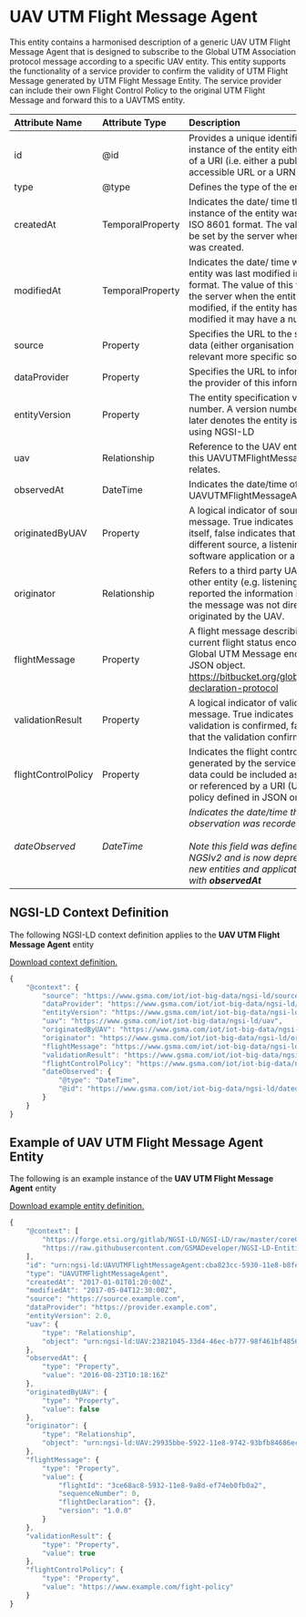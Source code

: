 # UAV UTM Flight Message Agent
This entity contains a harmonised description of a generic UAV UTM Flight Message Agent that is designed to subscribe to the Global UTM Association protocol message according to a specific UAV entity. This entity supports the functionality of a service provider to confirm the validity of UTM Flight Message generated by UTM Flight Message Entity. The service provider can include their own Flight Control Policy to the original UTM Flight Message and forward this to a UAVTMS entity.

| Attribute Name | Attribute Type | Description | Constraint |
|:--- |:--- |:--- |:---:|
| id | @id | Provides a unique identifier for an instance of the entity either in the form of a URI (i.e. either a publicly accessible URL or a URN). | Mandatory |
| type | @type | Defines the type of the entity. | Mandatory |
| createdAt | TemporalProperty | Indicates the date/ time that the instance of the entity was created in ISO 8601 format. The value of this will be set by the server when the entity was created. | Mandatory |
| modifiedAt | TemporalProperty | Indicates the date/ time when the entity was last modified in ISO 8601 format. The value of this will be set by the server when the entity was modified, if the entity has not been modified it may have a null value. | Optional |
| source | Property | Specifies the URL to the source of this data (either organisation or where relevant more specific source) | Recommended |
| dataProvider | Property | Specifies the URL to information about the provider of this information | Recommended |
| entityVersion | Property | The entity specification version as a number. A version number of 2.0 or later denotes the entity is represented using NGSI-LD | Recommended |
| uav | Relationship | Reference to the UAV entity to which this UAVUTMFlightMessageAgent relates. | Mandatory |
| observedAt | DateTime | Indicates the date/time of the UAVUTMFlightMessageAgent record. | Mandatory |
| originatedByUAV | Property | A logical indicator of source of the message. True indicates it is the UAV itself, false indicates that it is a different source, a listening station software application or a different UAV. | Mandatory |
| originator | Relationship | Refers to a third party UAV instance or other entity (e.g. listening station) that reported the information in the case the message was not directly originated by the UAV. | Recommended |
| flightMessage | Property | A flight message describing the current flight status encoded as a Global UTM Message encoded as a JSON object. https://bitbucket.org/global_utm/flight-declaration-protocol | Mandatory |
| validationResult | Property | A logical indicator of validation of the message. True indicates it is the validation is confirmed, false indicates that the validation confirmation fails. | Mandatory |
| flightControlPolicy | Property | Indicates the flight control policy generated by the service provider. This data could be included as a text value or referenced by a URI (URL/URN) to a policy defined in JSON or XML format. | Recommended |
| <em>dateObserved</em> | <em>DateTime</em> | <em>Indicates the date/time the observation was recorded.<br/><br/>Note this field was defined for use with NGSIv2 and is now deprecated. For new entities and applications replace with **observedAt**</em> | <em>Deprecated</em> |

## NGSI-LD Context Definition
The following NGSI-LD context definition applies to the **UAV UTM Flight Message Agent** entity

[Download context definition.](../examples/UAV-UTM-Flight-Message-Agent-context.jsonld)

```JavaScript
{
    "@context": {
        "source": "https://www.gsma.com/iot/iot-big-data/ngsi-ld/source",
        "dataProvider": "https://www.gsma.com/iot/iot-big-data/ngsi-ld/dataprovider",
        "entityVersion": "https://www.gsma.com/iot/iot-big-data/ngsi-ld/entityversion",
        "uav": "https://www.gsma.com/iot/iot-big-data/ngsi-ld/uav",
        "originatedByUAV": "https://www.gsma.com/iot/iot-big-data/ngsi-ld/originatedbyuav",
        "originator": "https://www.gsma.com/iot/iot-big-data/ngsi-ld/originator",
        "flightMessage": "https://www.gsma.com/iot/iot-big-data/ngsi-ld/flightmessage",
        "validationResult": "https://www.gsma.com/iot/iot-big-data/ngsi-ld/validationresult",
        "flightControlPolicy": "https://www.gsma.com/iot/iot-big-data/ngsi-ld/flightcontrolpolicy",
        "dateObserved": {
            "@type": "DateTime",
            "@id": "https://www.gsma.com/iot/iot-big-data/ngsi-ld/dateobserved"
        }
    }
}
```
## Example of UAV UTM Flight Message Agent Entity
The following is an example instance of the **UAV UTM Flight Message Agent** entity

[Download example entity definition.](../examples/UAV-UTM-Flight-Message-Agent.jsonld)

```JavaScript
{
    "@context": [
        "https://forge.etsi.org/gitlab/NGSI-LD/NGSI-LD/raw/master/coreContext/ngsi-ld-core-context.json",
        "https://raw.githubusercontent.com/GSMADeveloper/NGSI-LD-Entities/master/examples/UAV-UTM-Flight-Message-Agent-context.jsonld"
    ],
    "id": "urn:ngsi-ld:UAVUTMFlightMessageAgent:cba823cc-5930-11e8-b8fe-d7c79082c9c7",
    "type": "UAVUTMFlightMessageAgent",
    "createdAt": "2017-01-01T01:20:00Z",
    "modifiedAt": "2017-05-04T12:30:00Z",
    "source": "https://source.example.com",
    "dataProvider": "https://provider.example.com",
    "entityVersion": 2.0,
    "uav": {
        "type": "Relationship",
        "object": "urn:ngsi-ld:UAV:23821045-33d4-46ec-b777-98f461bf4856"
    },
    "observedAt": {
        "type": "Property",
        "value": "2016-08-23T10:18:16Z"
    },
    "originatedByUAV": {
        "type": "Property",
        "value": false
    },
    "originator": {
        "type": "Relationship",
        "object": "urn:ngsi-ld:UAV:29935bbe-5922-11e8-9742-93bfb84686ec"
    },
    "flightMessage": {
        "type": "Property",
        "value": {
            "flightId": "3ce68ac8-5932-11e8-9a8d-ef74eb0fb0a2",
            "sequenceNumber": 0,
            "flightDeclaration": {},
            "version": "1.0.0"
        }
    },
    "validationResult": {
        "type": "Property",
        "value": true
    },
    "flightControlPolicy": {
        "type": "Property",
        "value": "https://www.example.com/fight-policy"
    }
}
```
